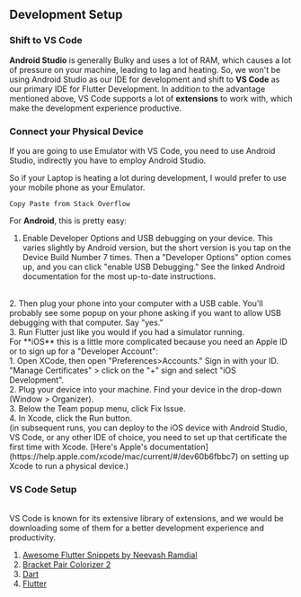 ## Development Setup
### Shift to VS Code
**Android Studio** is generally Bulky and uses a lot of RAM, which causes a lot of pressure on your machine, leading to lag and heating. So, we won't be using Android Studio as our IDE for development and shift to **VS Code** as our primary IDE for Flutter Development. In addition to the advantage mentioned above, VS Code supports a lot of **extensions** to work with, which make the development experience productive.
<br>

### Connect your Physical Device
If you are going to use Emulator with VS Code, you need to use Android Studio, indirectly you have to employ Android Studio.
<br>

So if your Laptop is heating a lot during development, I would prefer to use your mobile phone as your Emulator.
<br>

`Copy Paste from Stack Overflow`
<br>

For **Android**, this is pretty easy:
<br>
1. Enable Developer Options and USB debugging on your device. This varies slightly by Android version, but the short version is you tap on the Device Build Number 7 times. Then a "Developer Options" option comes up, and you can click "enable USB Debugging." See the linked Android documentation for the most up-to-date instructions.
<br>
2. Then plug your phone into your computer with a USB cable. You'll probably see some popup on your phone asking if you want to allow USB debugging with that computer. Say "yes."
<br>
3. Run Flutter just like you would if you had a simulator running.
<br>
For **iOS** this is a little more complicated because you need an Apple ID or to sign up for a "Developer Account":
<br>
1. Open XCode, then open "Preferences>Accounts." Sign in with your ID.
<br>
"Manage Certificates" > click on the "+" sign and select "iOS Development".
<br>
2. Plug your device into your machine. Find your device in the drop-down (Window > Organizer).
<br>
3. Below the Team popup menu, click Fix Issue.
<br>
4. In Xcode, click the Run button.
<br>
(in subsequent runs, you can deploy to the iOS device with Android Studio, VS Code, or any other IDE of choice, you need to set up that certificate the first time with Xcode. [Here's Apple's documentation](https://help.apple.com/xcode/mac/current/#/dev60b6fbbc7) on setting up Xcode to run a physical device.)
<br>

### VS Code Setup
<br>
VS Code is known for its extensive library of extensions, and we would be downloading some of them for a better development experience and productivity.
<br>

1. [Awesome Flutter Snippets by Neevash Ramdial](https://marketplace.visualstudio.com/items?itemName=Nash.awesome-flutter-snippets)
2. [Bracket Pair Colorizer 2](https://marketplace.visualstudio.com/items?itemName=CoenraadS.bracket-pair-colorizer-2)
3. [Dart](https://marketplace.visualstudio.com/items?itemName=Dart-Code.dart-code)
4. [Flutter](https://marketplace.visualstudio.com/items?itemName=Dart-Code.flutter)